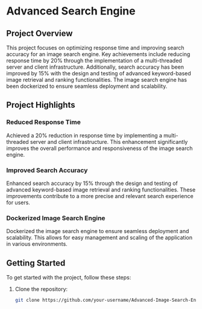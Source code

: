 # Advanced Search Engine

## Project Overview

This project focuses on optimizing response time and improving search accuracy for an image search engine. Key achievements include reducing response time by 20% through the implementation of a multi-threaded server and client infrastructure. Additionally, search accuracy has been improved by 15% with the design and testing of advanced keyword-based image retrieval and ranking functionalities. The image search engine has been dockerized to ensure seamless deployment and scalability.

## Project Highlights

### Reduced Response Time

Achieved a 20% reduction in response time by implementing a multi-threaded server and client infrastructure. This enhancement significantly improves the overall performance and responsiveness of the image search engine.

### Improved Search Accuracy

Enhanced search accuracy by 15% through the design and testing of advanced keyword-based image retrieval and ranking functionalities. These improvements contribute to a more precise and relevant search experience for users.

### Dockerized Image Search Engine

Dockerized the image search engine to ensure seamless deployment and scalability. This allows for easy management and scaling of the application in various environments.

## Getting Started

To get started with the project, follow these steps:

1. Clone the repository:
   ```bash
   git clone https://github.com/your-username/Advanced-Image-Search-Engine.git
